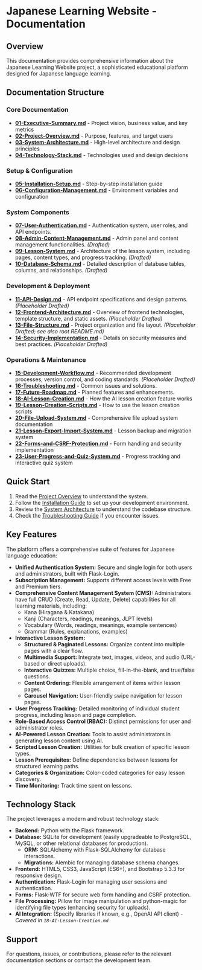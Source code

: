 # Japanese Learning Website - Documentation

## Overview
This documentation provides comprehensive information about the Japanese Learning Website project, a sophisticated educational platform designed for Japanese language learning.

## Documentation Structure

### Core Documentation
- [**01-Executive-Summary.md**](01-Executive-Summary.md) - Project vision, business value, and key metrics
- [**02-Project-Overview.md**](02-Project-Overview.md) - Purpose, features, and target users
- [**03-System-Architecture.md**](03-System-Architecture.md) - High-level architecture and design principles
- [**04-Technology-Stack.md**](04-Technology-Stack.md) - Technologies used and design decisions

### Setup & Configuration
- [**05-Installation-Setup.md**](05-Installation-Setup.md) - Step-by-step installation guide
- [**06-Configuration-Management.md**](06-Configuration-Management.md) - Environment variables and configuration

### System Components
- [**07-User-Authentication.md**](07-User-Authentication.md) - Authentication system, user roles, and API endpoints.
- [**08-Admin-Content-Management.md**](08-Admin-Content-Management.md) - Admin panel and content management functionalities. *(Drafted)*
- [**09-Lesson-System.md**](09-Lesson-System.md) - Architecture of the lesson system, including pages, content types, and progress tracking. *(Drafted)*
- [**10-Database-Schema.md**](10-Database-Schema.md) - Detailed description of database tables, columns, and relationships. *(Drafted)*

### Development & Deployment
- [**11-API-Design.md**](11-API-Design.md) - API endpoint specifications and design patterns. *(Placeholder Drafted)*
- [**12-Frontend-Architecture.md**](12-Frontend-Architecture.md) - Overview of frontend technologies, template structure, and static assets. *(Placeholder Drafted)*
- [**13-File-Structure.md**](13-File-Structure.md) - Project organization and file layout. *(Placeholder Drafted; see also root README.md)*
- [**14-Security-Implementation.md**](14-Security-Implementation.md) - Details on security measures and best practices. *(Placeholder Drafted)*

### Operations & Maintenance
- [**15-Development-Workflow.md**](15-Development-Workflow.md) - Recommended development processes, version control, and coding standards. *(Placeholder Drafted)*
- [**16-Troubleshooting.md**](16-Troubleshooting.md) - Common issues and solutions.
- [**17-Future-Roadmap.md**](17-Future-Roadmap.md) - Planned features and enhancements.
- [**18-AI-Lesson-Creation.md**](18-AI-Lesson-Creation.md) - How the AI lesson creation feature works
- [**19-Lesson-Creation-Scripts.md**](19-Lesson-Creation-Scripts.md) - How to use the lesson creation scripts
- [**20-File-Upload-System.md**](20-File-Upload-System.md) - Comprehensive file upload system documentation
- [**21-Lesson-Export-Import-System.md**](21-Lesson-Export-Import-System.md) - Lesson backup and migration system
- [**22-Forms-and-CSRF-Protection.md**](22-Forms-and-CSRF-Protection.md) - Form handling and security implementation
- [**23-User-Progress-and-Quiz-System.md**](23-User-Progress-and-Quiz-System.md) - Progress tracking and interactive quiz system

## Quick Start
1. Read the [Project Overview](02-Project-Overview.md) to understand the system.
2. Follow the [Installation Guide](05-Installation-Setup.md) to set up your development environment.
3. Review the [System Architecture](03-System-Architecture.md) to understand the codebase structure.
4. Check the [Troubleshooting Guide](16-Troubleshooting.md) if you encounter issues.

## Key Features

The platform offers a comprehensive suite of features for Japanese language education:

- **Unified Authentication System:** Secure and single login for both users and administrators, built with Flask-Login.
- **Subscription Management:** Supports different access levels with Free and Premium tiers.
- **Comprehensive Content Management System (CMS):** Administrators have full CRUD (Create, Read, Update, Delete) capabilities for all learning materials, including:
    - Kana (Hiragana & Katakana)
    - Kanji (Characters, readings, meanings, JLPT levels)
    - Vocabulary (Words, readings, meanings, example sentences)
    - Grammar (Rules, explanations, examples)
- **Interactive Lesson System:**
    - **Structured & Paginated Lessons:** Organize content into multiple pages with a clear flow.
    - **Multimedia Support:** Integrate text, images, videos, and audio (URL-based or direct uploads).
    - **Interactive Quizzes:** Multiple choice, fill-in-the-blank, and true/false questions.
    - **Content Ordering:** Flexible arrangement of items within lesson pages.
    - **Carousel Navigation:** User-friendly swipe navigation for lesson pages.
- **User Progress Tracking:** Detailed monitoring of individual student progress, including lesson and page completion.
- **Role-Based Access Control (RBAC):** Distinct permissions for user and administrator roles.
- **AI-Powered Lesson Creation:** Tools to assist administrators in generating lesson content using AI.
- **Scripted Lesson Creation:** Utilities for bulk creation of specific lesson types.
- **Lesson Prerequisites:** Define dependencies between lessons for structured learning paths.
- **Categories & Organization:** Color-coded categories for easy lesson discovery.
- **Time Monitoring:** Track time spent on lessons.

## Technology Stack

The project leverages a modern and robust technology stack:

- **Backend:** Python with the Flask framework.
- **Database:** SQLite for development (easily upgradeable to PostgreSQL, MySQL, or other relational databases for production).
    - **ORM:** SQLAlchemy with Flask-SQLAlchemy for database interactions.
    - **Migrations:** Alembic for managing database schema changes.
- **Frontend:** HTML5, CSS3, JavaScript (ES6+), and Bootstrap 5.3.3 for responsive design.
- **Authentication:** Flask-Login for managing user sessions and authentication.
- **Forms:** Flask-WTF for secure web form handling and CSRF protection.
- **File Processing:** Pillow for image manipulation and python-magic for identifying file types (enhancing security for uploads).
- **AI Integration:** (Specify libraries if known, e.g., OpenAI API client) - *Covered in `18-AI-Lesson-Creation.md`*

## Support
For questions, issues, or contributions, please refer to the relevant documentation sections or contact the development team.
